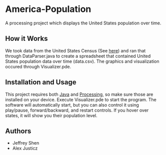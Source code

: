 # America-Population
A processing project which displays the United States population over time.

## How it Works
We took data from the United States Census (See [here](https://en.wikipedia.org/wiki/List_of_U.S._states_by_historical_population#1790.E2.80.931860.2C_census_data)) and ran that through DataParser.java to create a spreadsheet that contained United States population data over time (data.csv). The graphics and visualization occured through Visualizer.pde. 

## Installation and Usage
This project requires both [Java](https://www.java.com/en/download/mac_download.jsp) and [Processing](https://processing.org/download/), so make sure those are installed on your device. Execute Visualizer.pde to start the program. The software will automatically start, but you can also control it using play/pause, forward/backward, and restart controls. If you hover over states, it will show you their population level. 

## Authors

* Jeffrey Shen
* Alex Justicz
